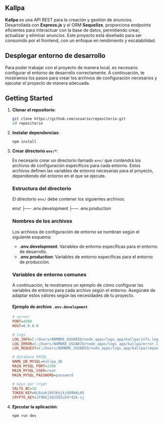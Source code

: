 ## Kallpa

**Kallpa** es una API REST para la creación y gestión de anuncios. Desarrollada con **Express.js** y el ORM **Sequelize**, proporciona endpoints eficientes para interactuar con la base de datos, permitiendo crear, actualizar y eliminar anuncios. Este proyecto está diseñado para ser consumido por el frontend, con un enfoque en rendimiento y escalabilidad.

## Desplegar entorno de desarrollo

Para poder trabajar con el proyecto de manera local, es necesario configurar el entorno de desarrollo correctamente. A continuación, te mostramos los pasos para crear los archivos de configuración necesarios y ejecutar el proyecto de manera adecuada.

## Getting Started

1. **Clonar el repositorio**:

   ```bash
   git clone https://github.com/usuario/repositorio.git
   cd repositorio
   ```

2. **Instalar dependencias**:

   ```bash
   npm install
   ```

3. **Crear directorio `env/*`**:

   Es necesario crear un directorio llamado `env/` que contendrá los archivos de configuración específicos para cada entorno. Estos archivos definen las variables de entorno necesarias para el proyecto, dependiendo del entorno en el que se ejecute.

   ### Estructura del directorio

   El directorio `env/` debe contener los siguientes archivos:

   env/ ├── .env.development ├── .env.production

   ### Nombres de los archivos

   Los archivos de configuración de entorno se nombran según el siguiente esquema:

   - **.env.development**: Variables de entorno específicas para el entorno de desarrollo.
   - **.env.production**: Variables de entorno específicas para el entorno de producción.

   ### Variables de entorno comunes

   A continuación, te mostramos un ejemplo de cómo configurar las variables de entorno para cada archivo según el entorno. Asegúrate de adaptar estos valores según las necesidades de tu proyecto.

   #### Ejemplo de archivo `.env.development`

   ```ini
   # server
   PORT=4000
   HOST=0.0.0.0

   # logs
   LOG_INFO=C:/Users/NOMBRE_USUARIO/node_apps/logs_app/kallpa/info.log
   LOG_ERROR=C:/Users/NOMBRE_USUARIO/node_apps/logs_app/kallpa/error.log
   LOG_REQUEST=C:/Users/NOMBRE_USUARIO/node_apps/logs_app/kallpa/request.log

   # database MYSQL
   NAME_DB_MYSQL=kallpa_db
   MAIN_MYSQL_PORT=3306
   MAIN_MYSQL_USER=root
   MAIN_MYSQL_PASSWORD=password

   # keys per crypt
   SALTS_BC=10
   TOKEN_KEY=KL0iokj89JKkjkjh89kKL65
   CRYPTO_KEY=JF90kj583IO5LK4*42k-sj
   ```

4. **Ejecutar la aplicación**:
   ```bash
   npm run dev
   ```
